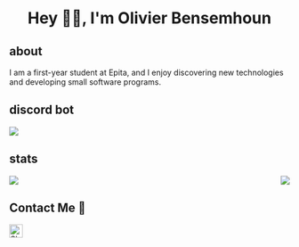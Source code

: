 # <h1 align="center"> Hey 👋🏽, I'm Olivier Bensemhoun </h1>

## about
I am a first-year student at Epita, and I enjoy discovering new technologies and developing small software programs.


## discord bot 
</a>
<a href="https://github.com/olivier-be/bot_discord">
  <!-- Change the `github-readme-stats.anuraghazra1.vercel.app` to `github-readme-stats.vercel.app`  -->
    <img align="center" src="https://github-readme-stats.vercel.app/api/pin/?username=olivier-be&repo=bot_discord&&show_icons=true&title_color=fff&icon_color=109eff&text_color=9f9f9f&bg_color=151515" " />
</a> 


## stats

<p align="right">
<img align="left" src="https://github-readme-stats.vercel.app/api?username=olivier-be&theme=tokyonight&&show_icons=true&title_color=fff&icon_color=109eff&text_color=9f9f9f&bg_color=151515" " />

<img  float="right" src="https://github-readme-stats.vercel.app/api/top-langs/?username=olivier-be&theme=tokyonight&show_icons=true&&show_icons=true&title_color=fff&icon_color=109eff&text_color=9f9f9f&bg_color=151515" />


</p>


##  Contact Me :speech_balloon:

  <a href="https://in.linkedin.com/in/olivier-bensemhoun">
    <img align="left" alt="Shubhamdeep Jha | Linkedin" width="24px" src="https://github.com/TheDudeThatCode/TheDudeThatCode/blob/master/Assets/Linkedin.svg" />
  </a>



<div align="center">
